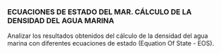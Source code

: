 ### ECUACIONES DE ESTADO DEL MAR. CÁLCULO DE LA DENSIDAD DEL AGUA MARINA
Analizar los resultados obtenidos del cálculo de la densidad del agua marina con diferentes ecuaciones de estado (Equation Of State - EOS).
